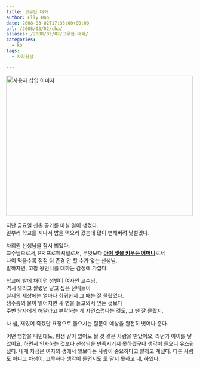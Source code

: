 ```yaml
---
title: 고루한 대화
author: Elly Han
date: 2008-03-02T17:35:00+00:00
url: /2008/03/02/cha/
aliases: /2008/03/02/고루한-대화/
categories:
  - ko
tags:
  - 차희원샘

---
```

[<img src="https://i0.wp.com/ellyhan.cafe24.com/wp-content/uploads/2008/03/1119009681.jpg?resize=500%2C375" class="aligncenter" width="500" height="375" alt="사용자 삽입 이미지" data-recalc-dims="1" />][1]

지난 금요일 신촌 공기를 마실 일이 생겼다.  
일부러 학교를 지나서 밥을 먹으러 갔는데 많이 변해버려 낯설었다.

차희원 선생님을 잠시 뵈었다.  
교수님으로서, PR 프로페셔널로서, 무엇보다 <SPAN style="font-weight:bold;text-decoration:underline;">아이 셋을 키우는 어머니</SPAN>로서  
나이 먹을수록 점점 더 존경 안 할 수가 없는 선생님.  
말하자면, 고참 왕언니를 대하는 감정에 가깝다.

학교에 발에 채이던 성별이 여자인 교수님,  
역시 널리고 깔렸던 닮고 싶은 선배들이  
실제의 세상에는 얼마나 희귀한지 그 때는 잘 몰랐었다.  
생수통의 물이 떨어지면 새 병을 들고와서 엎는 것보다  
주변 남자에게 해달라고 부탁하는 게 자연스럽다는 것도, 그 땐 잘 몰랐지.

차 샘, 재밌어 죽겠단 표정으로 물으시는 질문이 예상을 완전히 벗어나 준다.

어떤 명함을 내민대도, 평생 같이 있어도 될 것 같은 사람을 만났어요, 라던가 아이를 낳았어요, 하면서 인사하는 것보다 선생님을 만족시키지 못하겠구나 생각이 들으니 우스워졌다. 내게 차샘은 여자의 생에서 일보다는 사랑이 중요하다고 말하고 계셨다. 다른 사람도 아니고 차샘이. 고루하다 생각이 들면서도 토 달지 못하고 네, 하였다.

 [1]: http://www.flickr.com/photos/melodeon/2298673961/ "Flickr에서 멜로디언님의 정보사회와  노인  컨퍼런스"